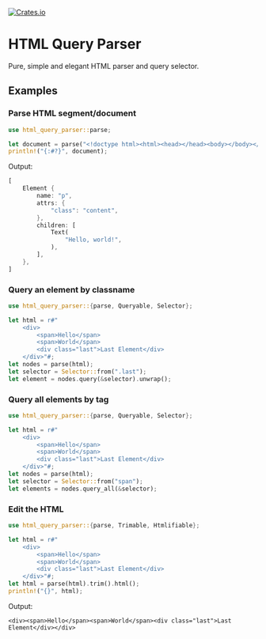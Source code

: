 [![Crates.io](https://img.shields.io/crates/v/html_query_parser)](https://crates.io/crates/html_query_parser)

# HTML Query Parser

Pure, simple and elegant HTML parser and query selector.

## Examples

### Parse HTML segment/document

```rust
use html_query_parser::parse;

let document = parse("<!doctype html><html><head></head><body></body></html>");
println!("{:#?}", document);
```

Output:

```rust
[
    Element {
        name: "p",
        attrs: {
            "class": "content",
        },
        children: [
            Text(
                "Hello, world!",
            ),
        ],
    },
]
```

### Query an element by classname

```rust
use html_query_parser::{parse, Queryable, Selector};

let html = r#"
    <div>
        <span>Hello</span>
        <span>World</span>
        <div class="last">Last Element</div>
    </div>"#;
let nodes = parse(html);
let selector = Selector::from(".last");
let element = nodes.query(&selector).unwrap();
```

### Query all elements by tag

```rust
use html_query_parser::{parse, Queryable, Selector};

let html = r#"
    <div>
        <span>Hello</span>
        <span>World</span>
        <div class="last">Last Element</div>
    </div>"#;
let nodes = parse(html);
let selector = Selector::from("span");
let elements = nodes.query_all(&selector);
```

### Edit the HTML

```rust
use html_query_parser::{parse, Trimable, Htmlifiable};

let html = r#"
    <div>
        <span>Hello</span>
        <span>World</span>
        <div class="last">Last Element</div>
    </div>"#;
let html = parse(html).trim().html();
println!("{}", html);
```

Output:

```log
<div><span>Hello</span><span>World</span><div class="last">Last Element</div></div>
```